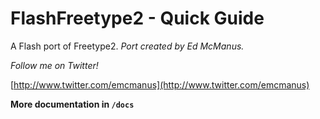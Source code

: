 FlashFreetype2 - Quick Guide
=======================
A Flash port of Freetype2. *Port created by Ed McManus.*

*Follow me on Twitter!*

[http://www.twitter.com/emcmanus](http://www.twitter.com/emcmanus)

**More documentation in `/docs`**
